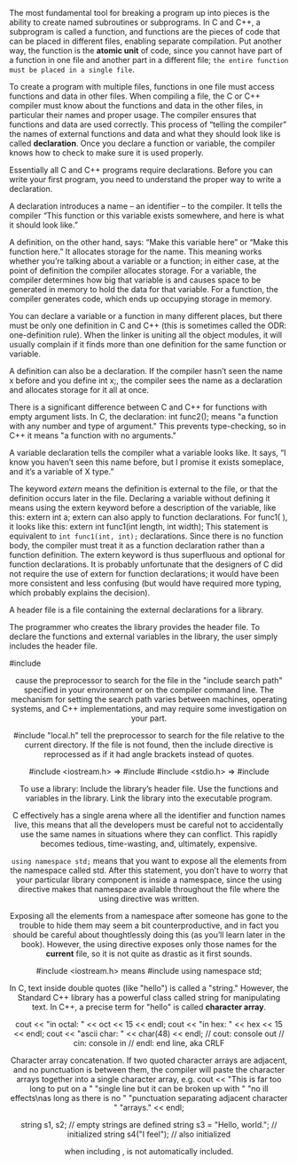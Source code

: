 The most fundamental tool for breaking a program up into pieces is the ability to create named subroutines or subprograms. In C and C++, a subprogram is called a function, and functions are the pieces of code that can be placed in different files, enabling separate compilation. Put another way, the function is the **atomic unit** of code, since you cannot have part of a function in one file and another part in a different file; `the entire function must be placed in a single file`.


To create a program with multiple files, functions in one file must access functions and data in other files. When compiling a file, the C or C++ compiler must know about the functions and data in the other files, in particular their names and proper usage. The compiler ensures that functions and data are used correctly. This process of “telling the compiler” the names of external functions and data and what they should look like is called **declaration**. Once you declare a function or variable, the compiler knows how to check to make sure it is used properly.

Essentially all C and C++ programs require declarations. Before you can write your first program, you need to understand the proper way to write a declaration.

A declaration introduces a name – an identifier – to the compiler. It tells the compiler “This function or this variable exists somewhere, and here is what it should look like.”

A definition, on the other hand, says: “Make this variable here” or “Make this function here.” It allocates storage for the name. This meaning works whether you’re talking about a variable or a function; in either case, at the point of definition the compiler allocates storage. For a variable, the compiler determines how big that variable is and causes space to be generated in memory to hold the data for that variable. For a function, the compiler generates code, which ends up occupying storage in memory.

You can declare a variable or a function in many different places, but there must be only one definition in C and C++ (this is sometimes called the ODR: one-definition rule). When the linker is uniting all the object modules, it will usually complain if it finds more than one definition for the same function or variable.

A definition can also be a declaration. If the compiler hasn’t seen the name x before and you define int x;, the compiler sees the name as a declaration and allocates storage for it all at once.

There is a significant difference between C and C++ for functions with empty argument lists. In C, the declaration:
  int func2();
means "a function with any number and type of argument." This prevents type-checking, so in C++ it means "a function with no arguments."

A variable declaration tells the compiler what a variable looks like. It says, “I know you haven’t seen this name before, but I promise it exists someplace, and it’s a variable of X type.”

The keyword *extern* means the definition is external to the file, or that the definition occurs later in the file. Declaring a variable without defining it means using the extern keyword before a description of the variable, like this:
  extern int a;
extern can also apply to function declarations. For func1( ), it looks like this:
  extern int func1(int length, int width);
This statement is equivalent to `int func1(int, int);` declarations. Since there is no function body, the compiler must treat it as a function declaration rather than a function definition. The extern keyword is thus superfluous and optional for function declarations. It is probably unfortunate that the designers of C did not require the use of extern for function declarations; it would have been more consistent and less confusing (but would have required more typing, which probably explains the decision).

A header file is a file containing the external declarations for a library.

The programmer who creates the library provides the header file. To declare the functions and external variables in the library, the user simply includes the header file.

\#include <header> cause the preprocessor to search for the file in the "include search path" specified in your environment or on the compiler command line. The mechanism for setting the search path varies between machines, operating systems, and C++ implementations, and may require some investigation on your part.

\#include "local.h" tell the preprocessor to search for the file relative to the current directory. If the file is not found, then the include directive is reprocessed as if it had angle brackets instead of quotes.

\#include <iostream.h> => \#include <iostream>
\#include <stdio.h> => \#include <cstdio>

To use a library:
  Include the library’s header file.
  Use the functions and variables in the library.
  Link the library into the executable program.

C effectively has a single arena where all the identifier and function names live, this means that all the developers must be careful not to accidentally use the same names in situations where they can conflict. This rapidly becomes tedious, time-wasting, and, ultimately, expensive.

`using namespace std;` means that you want to expose all the elements from the namespace called std. After this statement, you don’t have to worry that your particular library component is inside a namespace, since the using directive makes that namespace available throughout the file where the using directive was written.

Exposing all the elements from a namespace after someone has gone to the trouble to hide them may seem a bit counterproductive, and in fact you should be careful about thoughtlessly doing this (as you’ll learn later in the book). However, the using directive exposes only those names for the **current** file, so it is not quite as drastic as it first sounds.

\#include <iostream.h>
 means
\#include <iostream>
using namespace std;

In C, text inside double quotes (like "hello") is called a "string." However, the Standard C++ library has a powerful class called string for manipulating text. In C++, a precise term for "hello" is called **character array**.

cout << "in octal: " << oct << 15 << endl;
cout << "in hex: " << hex << 15 << endl;
cout << "ascii char: " << char(48) << endl;
// cout: console out
// cin: console in
// endl: end line, aka CRLF

Character array concatenation.  If two quoted character arrays are adjacent, and no punctuation is between them, the compiler will paste the character arrays together into a single character array, e.g.
  cout << "This is far too long to put on a "
    "single line but it can be broken up with "
    "no ill effects\nas long as there is no "
    "punctuation separating adjacent character "
    "arrays." << endl;

string s1, s2; // empty strings are defined
string s3 = "Hello, world."; // initialized
string s4("I feel"); // also initialized

when including <fstream>, <iostream> is not automatically included.
